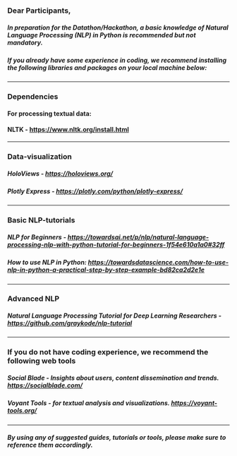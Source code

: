### Dear Participants, 

##### In preparation for the Datathon/Hackathon, a basic knowledge of Natural Language Processing (NLP) in Python is recommended but not mandatory. 
##### If you already have some experience in coding, we recommend installing the following libraries and packages on your local machine below: 
-----------------------------------------------------

### Dependencies

#### For processing textual data:
#### NLTK - https://www.nltk.org/install.html
-----------------------------------------------------

### Data-visualization
##### HoloViews - https://holoviews.org/ 
##### Plotly Express - https://plotly.com/python/plotly-express/ 
-----------------------------------------------------

### Basic NLP-tutorials
##### NLP for Beginners - https://towardsai.net/p/nlp/natural-language-processing-nlp-with-python-tutorial-for-beginners-1f54e610a1a0#32ff 
##### How to use NLP in Python: https://towardsdatascience.com/how-to-use-nlp-in-python-a-practical-step-by-step-example-bd82ca2d2e1e
-----------------------------------------------------

### Advanced NLP
##### Natural Language Processing Tutorial for Deep Learning Researchers  - https://github.com/graykode/nlp-tutorial
-----------------------------------------------------

### If you do not have coding experience, we recommend the following web tools
##### Social Blade - Insights about users, content dissemination and trends. https://socialblade.com/ 
##### Voyant Tools - for textual analysis and visualizations. https://voyant-tools.org/   

-----------------------------------------------------
##### By using any of suggested guides, tutorials or tools, please make sure to reference them accordingly.
